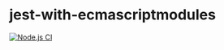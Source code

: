 # jest-with-ecmascriptmodules

[![Node.js CI](https://github.com/TheRivar/jest-with-ecmascriptmodules/actions/workflows/node.js.yml/badge.svg)](https://github.com/TheRivar/jest-with-ecmascriptmodules/actions/workflows/node.js.yml)
